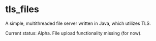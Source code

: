 # tls_files
A simple, multithreaded file server written in Java, which utilizes TLS.

Current status: Alpha. File upload functionality missing (for now).
